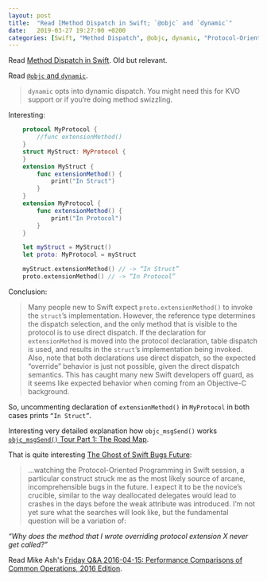 ```yaml
---
layout: post
title:  "Read [Method Dispatch in Swift; `@objc` and `dynamic`"
date:   2019-03-27 19:27:00 +0200
categories: [Swift, "Method Dispatch", @objc, dynamic, "Protocol-Oriented Programming"]
---
```

Read [Method Dispatch in Swift](https://www.raizlabs.com/dev/2016/12/swift-method-dispatch/). Old but relevant.

Read [`@objc` and `dynamic`](https://swiftunboxed.com/interop/objc-dynamic/).

> `dynamic` opts into dynamic dispatch. You might need this for KVO support or if you‘re doing method swizzling.

Interesting:
```swift
    protocol MyProtocol {
        //func extensionMethod()
    }
    struct MyStruct: MyProtocol {
    }
    extension MyStruct {
        func extensionMethod() {
            print("In Struct")
        }
    }
    extension MyProtocol {
        func extensionMethod() {
            print("In Protocol")
        }
    }

    let myStruct = MyStruct()
    let proto: MyProtocol = myStruct

    myStruct.extensionMethod() // -> “In Struct”
    proto.extensionMethod() // -> “In Protocol”
```

Conclusion:

> Many people new to Swift expect `proto.extensionMethod()` to invoke the `struct`’s implementation. However, the reference type determines the dispatch selection, and the only method that is visible to the protocol is to use direct dispatch. If the declaration for `extensionMethod` is moved into the protocol declaration, table dispatch is used, and results in the `struct`’s implementation being invoked. Also, note that both declarations use direct dispatch, so the expected “override” behavior is just not possible, given the direct dispatch semantics. This has caught many new Swift developers off guard, as it seems like expected behavior when coming from an Objective-C background.

So, uncommenting declaration of `extensionMethod()` in `MyProtocol` in both cases prints `“In Struct”`.

Interesting very detailed explanation how `objc_msgSend()` works [`objc_msgSend()` Tour Part 1: The Road Map](http://www.friday.com/bbum/2009/12/18/objc_msgsend-part-1-the-road-map/).

That is quite interesting [The Ghost of Swift Bugs Future](https://nomothetis.svbtle.com/the-ghost-of-swift-bugs-future):

> ...watching the Protocol-Oriented Programming in Swift session, a particular construct struck me as the most likely source of arcane, incomprehensible bugs in the future. I expect it to be the novice’s crucible, similar to the way deallocated delegates would lead to crashes in the days before the weak attribute was introduced. I’m not yet sure what the searches will look like, but the fundamental question will be a variation of:

_“Why does the method that I wrote overriding protocol extension X never get called?”_

Read Mike Ash's [Friday Q&A 2016-04-15: Performance Comparisons of Common Operations, 2016 Edition](https://www.mikeash.com/pyblog/friday-qa-2016-04-15-performance-comparisons-of-common-operations-2016-edition.html).
